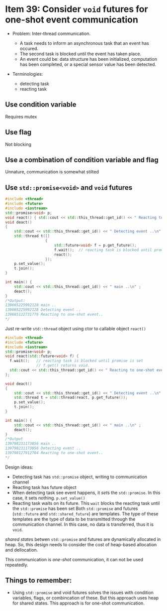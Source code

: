 # Item 39: Consider `void` futures for one-shot event communication

* Problem: Inter-thread communication. 
  * A task needs to inform an asynchronous task that an event has occured. 
  * The second task is blocked until the event has taken place.
  * An event could be: data structure has been initialized, computation has been completed, or a special sensor value has been detected. 
  
* Terminologies:
  * detecting task
  * reacting task

## Use condition variable
  Requires mutex
## Use flag
  Not blocking
## Use a combination of condition variable and flag
  Unnature, communication is somewhat stilted
## Use `std::promise<void>` and `void` futures
```c++
#include <thread>
#include <future>
#include <iostream>
std::promise<void> p;
void react() { std::cout << std::this_thread::get_id() << " Reacting to one-shot event..\n" ;};
void deact() 
{
    std::cout << std::this_thread::get_id() << " Detecting event ..\n" ;
    std::thread t([]
                  {
                      std::future<void> f = p.get_future();
                      f.wait();  // reacting task is blocked until promise is set. f.get() returns void.
                      react();
                  });
    p.set_value();
    t.join();
}

int main() {
    std::cout << std::this_thread::get_id() << " main ..\n" ;
    deact();
}
/*Output:
139665225992128 main ..
139665225992128 Detecting event ..
139665122731776 Reacting to one-shot event..
*/
```
Just re-write `std::thread` object using ctor to callable object `react()`

```c++
#include <thread>
#include <future>
#include <iostream>
std::promise<void> p;
void react(std::future<void> f) {
  f.wait();   // reacting task is blocked until promise is set
              // f.get() returns void.
  std::cout << std::this_thread::get_id() << " Reacting to one-shot event..\n" ;
};

void deact() 
{
    std::cout << std::this_thread::get_id() << " Detecting event ..\n" ;    
    std::thread t = std::thread(react, p.get_future());
    p.set_value();
    t.join();
}

int main() {
    std::cout << std::this_thread::get_id() << " main ..\n" ;
    deact();
}
/*Output
139798231173056 main ..
139798231173056 Detecting event ..
139798127912704 Reacting to one-shot event..
*/
```
Design ideas:
* Detecting task has `std::promise` object, writing to communication channel
* Reacting task has future object
* When detecting task see event happens, it *set*s the `std::promise`. In this case, it sets nothing. `p.set_value()`
* Reacting task waits on its future. This `wait` blocks the reacting task until the `std::promise` has been set
Both `std::promise` and futures (`std::future` and `std::shared_future`) are templates. The type of these templates are the type of data to be transmitted through the communication channel.
In this case, no data is transferred, thus it is `void`.

*shared state*s betwen `std::promise` and futures are dynamically allocated in heap. So, this design needs to consider the cost of heap-based allocation and dellocation.

This communication is *one-shot* communication, it can not be used repeatedly.



## Things to remember:
* Using `std::promise` and void futures solves the issues with condition variables, flags, or combincation of these. But this approach uses heap for shared states. This approach is for one-shot communication.
